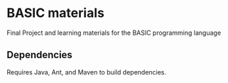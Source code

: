 # BASIC materials

Final Project and learning materials for the BASIC programming language

## Dependencies

Requires Java, Ant, and Maven to build dependencies.
